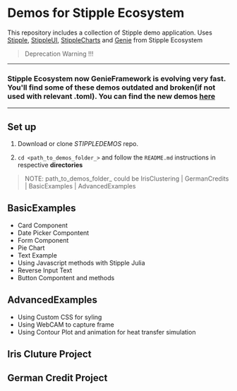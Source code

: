 # Demos for Stipple Ecosystem
This repository includes a collection of Stipple demo application. Uses [Stipple](https://github.com/GenieFramework/Stipple.jl), [StippleUI](https://github.com/GenieFramework/StippleUI.jl), [StippleCharts](https://github.com/GenieFramework/StippleCharts.jl) and [Genie](https://github.com/GenieFramework/Genie.jl) from Stipple Ecosystem

> Deprecation Warning !!! 
-----
### Stipple Ecosystem now GenieFramework is evolving very fast. You'll find some of these demos outdated and broken(if not used with relevant .toml). You can find the new demos [here](https://github.com/GenieFramework/StippleDemos.git)
-----


## Set up

1. Download or clone *STIPPLEDEMOS* repo.

2. `cd <path_to_demos_folder_>` and follow the `README.md` instructions in respective **directories** 

 > NOTE: path_to_demos_folder_ could be IrisClustering | GermanCredits | BasicExamples | AdvancedExamples


## BasicExamples

 - Card Component
 - Date Picker Compontent
 - Form Component
 - Pie Chart
 - Text Example
 - Using Javascript methods with Stipple Julia
 - Reverse Input Text 
 - Button Compontent and methods 


## AdvancedExamples
  - Using Custom CSS for syling
  - Using WebCAM to capture frame
  - Using Contour Plot and animation for heat transfer simulation 

## Iris Cluture Project

## German Credit Project